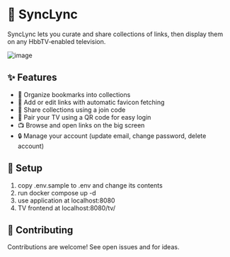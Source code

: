 # 🔗 SyncLync

SyncLync lets you curate and share collections of links, then display them on any HbbTV‑enabled television.


![image](https://github.com/user-attachments/assets/04ed69f9-3252-4aff-bf38-fe45cd16b478)

## ✨ Features

- 📂 Organize bookmarks into collections
- 🔗 Add or edit links with automatic favicon fetching
- 🤝 Share collections using a join code
- 📱 Pair your TV using a QR code for easy login
- 📺 Browse and open links on the big screen
- 🔒 Manage your account (update email, change password, delete account)

## 🚀 Setup

1. copy .env.sample to .env and change its contents
2. run docker compose up -d
3. use application at localhost:8080
4. TV frontend at localhost:8080/tv/

## 💪 Contributing

Contributions are welcome! See open issues and for ideas.
